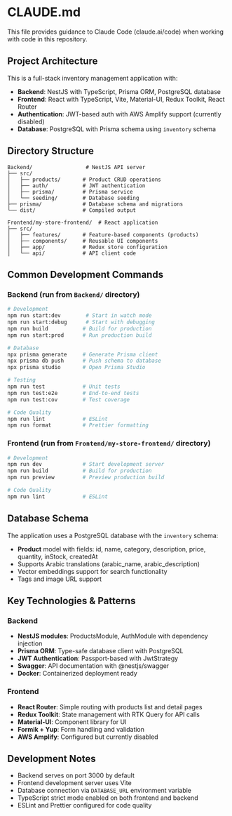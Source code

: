 # CLAUDE.md

This file provides guidance to Claude Code (claude.ai/code) when working with code in this repository.

## Project Architecture

This is a full-stack inventory management application with:
- **Backend**: NestJS with TypeScript, Prisma ORM, PostgreSQL database
- **Frontend**: React with TypeScript, Vite, Material-UI, Redux Toolkit, React Router
- **Authentication**: JWT-based auth with AWS Amplify support (currently disabled)
- **Database**: PostgreSQL with Prisma schema using `inventory` schema

## Directory Structure

```
Backend/                 # NestJS API server
├── src/
│   ├── products/       # Product CRUD operations
│   ├── auth/           # JWT authentication
│   ├── prisma/         # Prisma service
│   └── seeding/        # Database seeding
├── prisma/             # Database schema and migrations
└── dist/               # Compiled output

Frontend/my-store-frontend/  # React application
├── src/
│   ├── features/       # Feature-based components (products)
│   ├── components/     # Reusable UI components
│   ├── app/            # Redux store configuration
│   └── api/            # API client code
```

## Common Development Commands

### Backend (run from `Backend/` directory)
```bash
# Development
npm run start:dev        # Start in watch mode
npm run start:debug      # Start with debugging
npm run build           # Build for production
npm run start:prod      # Run production build

# Database
npx prisma generate     # Generate Prisma client
npx prisma db push      # Push schema to database
npx prisma studio       # Open Prisma Studio

# Testing
npm run test            # Unit tests
npm run test:e2e        # End-to-end tests
npm run test:cov        # Test coverage

# Code Quality
npm run lint            # ESLint
npm run format          # Prettier formatting
```

### Frontend (run from `Frontend/my-store-frontend/` directory)
```bash
# Development
npm run dev             # Start development server
npm run build           # Build for production
npm run preview         # Preview production build

# Code Quality
npm run lint            # ESLint
```

## Database Schema

The application uses a PostgreSQL database with the `inventory` schema:
- **Product** model with fields: id, name, category, description, price, quantity, inStock, createdAt
- Supports Arabic translations (arabic_name, arabic_description)
- Vector embeddings support for search functionality
- Tags and image URL support

## Key Technologies & Patterns

### Backend
- **NestJS modules**: ProductsModule, AuthModule with dependency injection
- **Prisma ORM**: Type-safe database client with PostgreSQL
- **JWT Authentication**: Passport-based with JwtStrategy
- **Swagger**: API documentation with @nestjs/swagger
- **Docker**: Containerized deployment ready

### Frontend
- **React Router**: Simple routing with products list and detail pages
- **Redux Toolkit**: State management with RTK Query for API calls
- **Material-UI**: Component library for UI
- **Formik + Yup**: Form handling and validation
- **AWS Amplify**: Configured but currently disabled

## Development Notes

- Backend serves on port 3000 by default
- Frontend development server uses Vite
- Database connection via `DATABASE_URL` environment variable
- TypeScript strict mode enabled on both frontend and backend
- ESLint and Prettier configured for code quality
